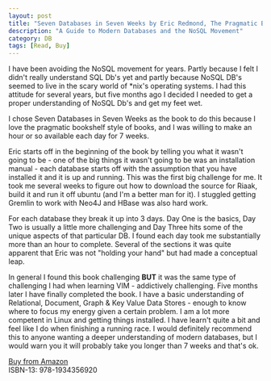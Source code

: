 ```yaml
---
layout: post
title: "Seven Databases in Seven Weeks by Eric Redmond, The Pragmatic Bookshelf"
description: "A Guide to Modern Databases and the NoSQL Movement"
category: DB
tags: [Read, Buy]
---
```

I have been avoiding the NoSQL movement for years. Partly because I felt I didn't really understand SQL Db's yet and partly because NoSQL DB's seemed to live in the scary world of *nix's operating systems. I had this attitude for several years, but five months ago I decided I needed to get a proper understanding of NoSQL Db's and get my feet wet.

I chose Seven Databases in Seven Weeks as the book to do this because I love the pragmatic bookshelf style of books, and I was willing to make an hour or so available each day for 7 weeks. 

Eric starts off in the beginning of the book by telling you what it wasn't going to be - one of the big things it wasn't going to be was an installation manual - each database starts off with the assumption that you have installed it and it is up and running. This was the first big challenge for me. It took me several weeks to figure out how to download the source for Riaak, build it and run it off ubuntu (and I'm a better man for it). I stuggled getting Gremlin to work with Neo4J and HBase was also hard work.

For each database they break it up into 3 days. Day One is the basics, Day Two is usually a little more challenging and Day Three hits some of the unique aspects of that particular DB. I found each day took me substantially more than an hour to complete. Several of the sections it was quite apparent that Eric was not "holding your hand" but had made a conceptual leap. 

In general I found this book challenging **BUT** it was the same type of challenging I had when learning VIM - addictively challenging. Five months later I have finally completed the book. I have a basic understanding of Relational, Document, Graph & Key Value Data Stores - enough to know where to focus my energy given a certain problem. I am a lot more competent in Linux and getting things installed. I have learn't quite a bit and feel like I do when finishing a running race. I would definitely recommend this to anyone wanting a deeper understanding of modern databases, but I would warn you it will probably take you longer than 7 weeks and that's ok.

[Buy from Amazon](http://www.amazon.com/Seven-Databases-Weeks-Modern-Movement/dp/1934356921)  
ISBN-13: 978-1934356920

